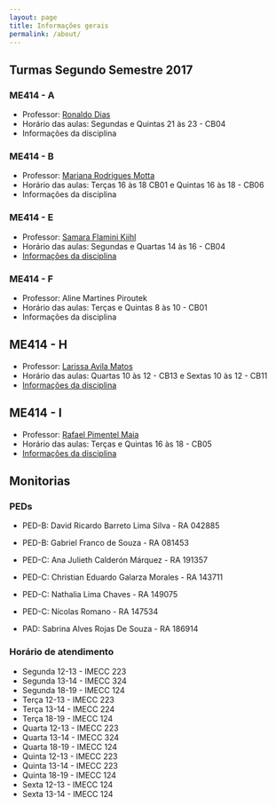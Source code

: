 ```yaml
---
layout: page
title: Informações gerais
permalink: /about/
---
```



## Turmas Segundo Semestre 2017

### ME414 - A

* Professor: [Ronaldo Dias](http://www.ime.unicamp.br/~dias/)
* Horário das aulas: Segundas e Quintas 21 às 23 - CB04
* Informações da disciplina

### ME414 - B

* Professor: [Mariana Rodrigues Motta](http://www.ime.unicamp.br/~marianar/)
* Horário das aulas: Terças 16 às 18 CB01 e Quintas 16 às 18 - CB06
* Informações da disciplina


### ME414 - E

* Professor: [Samara Flamini Kiihl](http://www.ime.unicamp.br/~samara/)
* Horário das aulas: Segundas e Quartas 14 às 16 - CB04
* [Informações da disciplina](http://www.ggte.unicamp.br/eam/course/view.php?id=4724)

### ME414 - F

* Professor: Aline Martines Piroutek
* Horário das aulas: Terças e Quintas 8 às 10 - CB01
* Informações da disciplina

## ME414 - H

* Professor: [Larissa Avila Matos](http://www.ime.unicamp.br/departamentos/estatistica/corpo-docente#)
* Horário das aulas: Quartas 10 às 12 - CB13 e Sextas 10 às 12 - CB11
* [Informações da disciplina](http://www.ggte.unicamp.br/eam/course/view.php?id=4705)

## ME414 - I

* Professor: [Rafael Pimentel Maia](http://www.ime.unicamp.br/~rafaelmaia/)
* Horário das aulas: Terças e Quintas 16 às 18 - CB05
* [Informações da disciplina](http://www.ggte.unicamp.br/eam/enrol/index.php?id=4949)


## Monitorias

### PEDs

* PED-B: David Ricardo Barreto Lima Silva - RA 042885

* PED-B: Gabriel Franco de Souza - RA 081453

* PED-C: Ana Julieth Calderón Márquez - RA 191357    

* PED-C: Christian Eduardo Galarza Morales - RA 143711

* PED-C: Nathalia Lima Chaves - RA 149075

* PED-C: Nícolas Romano - RA 147534

* PAD: Sabrina Alves Rojas De Souza - RA 186914

### Horário de atendimento

* Segunda 12-13 - IMECC 223
* Segunda 13-14 - IMECC 324
* Segunda 18-19 - IMECC 124
* Terça 12-13 - IMECC 223
* Terça 13-14 - IMECC 224
* Terça 18-19 - IMECC 124
* Quarta 12-13 - IMECC 223
* Quarta 13-14 - IMECC 324
* Quarta 18-19 - IMECC 124
* Quinta 12-13 - IMECC 223
* Quinta 13-14 - IMECC 223
* Quinta 18-19 - IMECC 124
* Sexta 12-13 - IMECC 124
* Sexta 13-14 - IMECC 124

